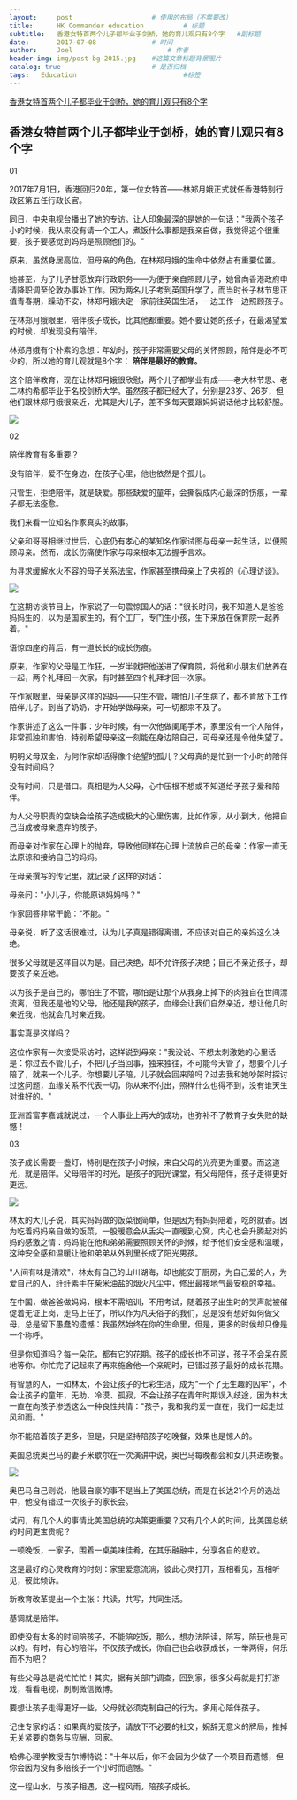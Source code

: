 ```yaml
---
layout:     post   				    # 使用的布局（不需要改）
title:      HK Commander education 			# 标题
subtitle:   香港女特首两个儿子都毕业于剑桥，她的育儿观只有8个字   #副标题
date:       2017-07-08				# 时间
author:     Joel 						# 作者
header-img: img/post-bg-2015.jpg 	#这篇文章标题背景图片
catalog: true 						# 是否归档
tags:	Education							#标签
---
```

<a href="https://mp.weixin.qq.com/s?__biz=MjM5ODk3NjYxMw==&mid=2651381526&idx=5&sn=15ac441451f7f144a2f46b27889e0eb5&chksm=bd3ef21c8a497b0a2f1ef0cb9be2640350c309af92305faa0e52156e9dd6891819c43f3e62ea&mpshare=1&scene=1&srcid=0220eiKe1tnHpDD0w3sE70Al&pass_ticket=tB08wSX9ENKcHH%2BbxYTJ8vLvzOyEuZ4v%2FmSF8VnlR69XQGlEHrBPX23zOl6VwBg1#rd">香港女特首两个儿子都毕业于剑桥，她的育儿观只有8个字</a>

## 香港女特首两个儿子都毕业于剑桥，她的育儿观只有8个字

01

2017年7月1日，香港回归20年，第一位女特首——林郑月娥正式就任香港特别行政区第五任行政长官。


同日，中央电视台播出了她的专访。让人印象最深的是她的一句话："我两个孩子小的时候，我从来没有请一个工人，煮饭什么事都是我亲自做，我觉得这个很重要，孩子要感觉到妈妈是照顾他们的。"


原来，虽然身居高位，但母亲的角色，在林郑月娥的生命中依然占有重要位置。


她甚至，为了儿子甘愿放弃行政职务——为便于亲自照顾儿子，她曾向香港政府申请降职调至伦敦办事处工作。因为两名儿子考到英国升学了，而当时长子林节思正值青春期，躁动不安，林郑月娥决定一家前往英国生活，一边工作一边照顾孩子。


在林郑月娥眼里，陪伴孩子成长，比其他都重要。她不要让她的孩子，在最渴望爱的时候，却发现没有陪伴。


林郑月娥有个朴素的念想：年幼时，孩子非常需要父母的关怀照顾，陪伴是必不可少的，所以她的育儿观就是8个字： **陪伴是最好的教育。**


这个陪伴教育，现在让林郑月娥很欣慰，两个儿子都学业有成——老大林节思、老二林约希都毕业于名校剑桥大学。虽然孩子都已经大了，分别是23岁、26岁，但他们跟林郑月娥很亲近，尤其是大儿子，差不多每天要跟妈妈说话他才比较舒服。


![](/img/blog/S_files/640.jpeg)


02

陪伴教育有多重要？


没有陪伴，爱不在身边，在孩子心里，他也依然是个孤儿。


只管生，拒绝陪伴，就是缺爱。那些缺爱的童年，会撕裂成内心最深的伤痕，一辈子都无法痊愈。


我们来看一位知名作家真实的故事。


父亲和哥哥相继过世后，心底仍有孝心的某知名作家试图与母亲一起生活，以便照顾母亲。然而，成长伤痛使作家与母亲根本无法握手言欢。


为寻求缓解水火不容的母子关系法宝，作家甚至携母亲上了央视的《心理访谈》。


![](/img/blog/S_files/640(3).jpeg)


在这期访谈节目上，作家说了一句震惊国人的话："很长时间，我不知道人是爸爸妈妈生的，以为是国家生的，有个工厂，专门生小孩，生下来放在保育院一起养着。"


语惊四座的背后，有一道长长的成长伤痕。


原来，作家的父母是工作狂，一岁半就把他送进了保育院，将他和小朋友们放养在一起，两个礼拜回一次家，有时甚至四个礼拜才回一次家。


在作家眼里，母亲是这样的妈妈——只生不管，哪怕儿子生病了，都不肯放下工作陪伴儿子。到当了奶奶，才开始学做母亲，可一切都来不及了。


作家讲述了这么一件事：少年时候，有一次他做阑尾手术，家里没有一个人陪伴，非常孤独和害怕，特别希望母亲这一刻能在身边陪自己，可母亲还是令他失望了。


明明父母双全，为何作家却活得像个绝望的孤儿？父母真的是忙到一个小时的陪伴没有时间吗？


没有时间，只是借口。真相是为人父母，心中压根不想或不知道给予孩子爱和陪伴。


为人父母职责的空缺会给孩子造成极大的心里伤害，比如作家，从小到大，他把自己当成被母亲遗弃的孩子。


而母亲对作家在心理上的抛弃，导致他同样在心理上流放自己的母亲：作家一直无法原谅和接纳自己的妈妈。


在母亲撰写的传记里，就记录了这样的对话：


母亲问："小儿子，你能原谅妈妈吗？"


作家回答非常干脆："不能。"


母亲说，听了这话很难过，认为儿子真是错得离谱，不应该对自己的亲妈这么决绝。


很多父母就是这样自以为是。自己决绝，却不允许孩子决绝；自己不亲近孩子，却要孩子亲近她。


以为孩子是自己的，哪怕生了不管，哪怕是让那个从我身上掉下的肉独自在世间漂流离，但我还是他的父母，他还是我的孩子，血缘会让我们自然亲近，想让他几时亲近我，他就会几时亲近我。


事实真是这样吗？


这位作家有一次接受采访时，这样说到母亲："我没说、不想太刺激她的心里话是：你过去不管儿子，不把儿子当回事，独来独往，不可能今天管了，想要个儿子陪了，就来一个儿子。你想要儿子陪，儿子就会回来陪吗？过去我和她吵架时探讨过这问题，血缘关系不代表一切，你从来不付出，照样什么也得不到，没有谁天生对谁好的。"


亚洲首富李嘉诚就说过，一个人事业上再大的成功，也弥补不了教育子女失败的缺憾！


03

孩子成长需要一盏灯，特别是在孩子小时候，来自父母的光亮更为重要。而这道光，就是陪伴。父母陪伴的时光，是孩子的阳光课堂，有父母陪伴，孩子走得更好更远。


![](/img/blog/S_files/640.png)


林太的大儿子说，其实妈妈做的饭菜很简单，但是因为有妈妈陪着，吃的就香。因为吃着妈妈亲自做的饭菜，一股暖意会从舌尖一直暖到心窝，内心也会升腾起对妈妈的感激之情：妈妈能在他和弟弟需要照顾关怀的时候，给予他们安全感和温暖，这种安全感和温暖让他和弟弟从外到里长成了阳光男孩。


"人间有味是清欢"，林太有自己的山川湖海，却也能安于厨房，为自己爱的人，为爱自己的人，纤纤素手在柴米油盐的烟火凡尘中，修出最接地气最安稳的幸福。


在中国，做爸爸做妈妈，根本不需培训，不用考试，随着孩子出生时的哭声就被催促着无证上岗，走马上任了，所以作为凡夫俗子的我们，总是没有想好如何做父母，总是留下愚蠢的遗憾：我虽然始终在你的生命里，但是，更多的时侯却只像是一个称呼。


但是你知道吗？每一朵花，都有它的花期。孩子的成长也不可逆，孩子不会呆在原地等你。你忙完了记起来了再来施舍他一个亲昵时，已错过孩子最好的成长花期。


有智慧的人，一如林太，不会让孩子的七彩生活，成为"一个了无生趣的囚牢"，不会让孩子的童年，无助、冷漠、孤寂，不会让孩子在青年时期误入歧途，因为林太一直在向孩子渗透这么一种良性共情："孩子，我和我的爱一直在，我们一起走过风和雨。"


你不能陪着孩子更多，但是，只是坚持陪孩子吃晚餐，效果也是惊人的。


美国总统奥巴马的妻子米歇尔在一次演讲中说，奥巴马每晚都会和女儿共进晚餐。


![](/img/blog/S_files/640(4).jpeg)


奥巴马自己则说，他最自豪的事不是当上了美国总统，而是在长达21个月的选战中，他没有错过一次孩子的家长会。


试问，有几个人的事情比美国总统的决策更重要？又有几个人的时间，比美国总统的时间更宝贵呢？


一顿晚饭，一家子，围着一桌美味佳肴，在其乐融融中，分享各自的悲欢。


这是最好的心灵教育的时刻：家里爱意流淌，彼此心灵打开，互相看见，互相听见，彼此倾诉。


新教育改革提出一个主张：共读，共写，共同生活。


基调就是陪伴。


即使没有太多的时间陪孩子，不能陪吃饭，那么，想办法陪读，陪写，陪玩也是可以的。有时，有心的陪伴，不仅孩子成长，你自己也会收获成长，一举两得，何乐而不为吧？


有些父母总是说忙忙忙！其实，据有关部门调查，回到家，很多父母就是打打游戏，看看电视，刷刷微信微博。


要想让孩子走得更好一些，父母就必须克制自己的行为。多用心陪伴孩子。


记住专家的话：如果真的爱孩子，请放下不必要的社交，婉辞无意义的牌局，推掉无关紧要的商务与应酬，回家。


哈佛心理学教授吉尔博特说："十年以后，你不会因为少做了一个项目而遗憾，但你会因为没有多陪孩子一个小时而遗憾。"


这一程山水，与孩子相遇，这一程风雨，陪孩子成长。

